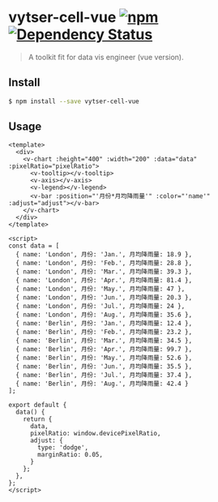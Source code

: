 # vytser-cell-vue [![npm](https://img.shields.io/npm/v/vytser-cell-vue.svg)](https://www.npmjs.com/package/vytser-cell-vue) [![Dependency Status](https://david-dm.org/vytserjs/vytser-vue.svg?path=packages/vytser-cell-vue)](https://david-dm.org/vytserjs/vytser-vue.svg?path=packages/vytser-cell-vue)

> A toolkit fit for data vis engineer (vue version).

## Install

```sh
$ npm install --save vytser-cell-vue
```

## Usage

```vue
<template>
  <div>
    <v-chart :height="400" :width="200" :data="data" :pixelRatio="pixelRatio">
      <v-tooltip></v-tooltip>
      <v-axis></v-axis>
      <v-legend></v-legend>
      <v-bar :position="'月份*月均降雨量'" :color="'name'" :adjust="adjust"></v-bar>
    </v-chart>
  </div>
</template>

<script>
const data = [
  { name: 'London', 月份: 'Jan.', 月均降雨量: 18.9 },
  { name: 'London', 月份: 'Feb.', 月均降雨量: 28.8 },
  { name: 'London', 月份: 'Mar.', 月均降雨量: 39.3 },
  { name: 'London', 月份: 'Apr.', 月均降雨量: 81.4 },
  { name: 'London', 月份: 'May.', 月均降雨量: 47 },
  { name: 'London', 月份: 'Jun.', 月均降雨量: 20.3 },
  { name: 'London', 月份: 'Jul.', 月均降雨量: 24 },
  { name: 'London', 月份: 'Aug.', 月均降雨量: 35.6 },
  { name: 'Berlin', 月份: 'Jan.', 月均降雨量: 12.4 },
  { name: 'Berlin', 月份: 'Feb.', 月均降雨量: 23.2 },
  { name: 'Berlin', 月份: 'Mar.', 月均降雨量: 34.5 },
  { name: 'Berlin', 月份: 'Apr.', 月均降雨量: 99.7 },
  { name: 'Berlin', 月份: 'May.', 月均降雨量: 52.6 },
  { name: 'Berlin', 月份: 'Jun.', 月均降雨量: 35.5 },
  { name: 'Berlin', 月份: 'Jul.', 月均降雨量: 37.4 },
  { name: 'Berlin', 月份: 'Aug.', 月均降雨量: 42.4 }
];

export default {
  data() {
    return {
      data,
      pixelRatio: window.devicePixelRatio,
      adjust: {
        type: 'dodge',
        marginRatio: 0.05,
      }
    };
  },
};
</script>
```
